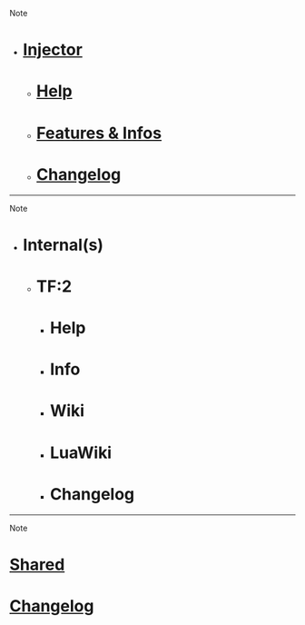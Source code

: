 > [!note]
> - # [Injector](injector/) 
>   - # [Help](injector/help.md)
>   - # [Features & Infos](injector/info.md)
>   - # [Changelog](injector/changelog.md) 





**************
> [!note]
> - # Internal(s)
>   - # TF:2
>     - # Help
>     - # Info
>     - # Wiki
>     - # LuaWiki
>     - # Changelog




**************
> [!note]
> # [Shared](shared/)
# [Changelog](shared/Changelog.md)
